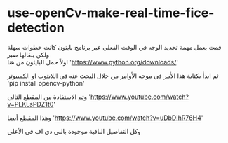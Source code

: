 # use-openCv-make-real-time-fice-detection
قمت بعمل مهمة تحديد الوجه في الوقت الفعلي عبر برنامج بايثون كانت خطوات سهلة ولكن يبغالها صبر  
اولاً حمل البايثون من هنا 
'https://www.python.org/downloads/'

ثم ابدأ بكتابة هذا الأمر في موجه الأوامر من خلال البحث عنه في اللابتوب او الكمبيوتر 
'pip install opencv-python'

وتم الاستفادة من المقطع التالي 
'https://www.youtube.com/watch?v=PLKLsPDZ1t0'

وهذا المقطع أيضا 
'https://www.youtube.com/watch?v=uDbDIhR76H4'


وكل التفاصيل الباقية موجودة بالبي دي اف في الأعلى
